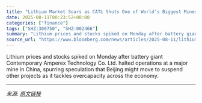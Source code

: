 ```yaml
---
title: "Lithium Market Soars as CATL Shuts One of World’s Biggest Mines"
date: 2025-08-11T00:23:52+08:00
categories: ["finance"]
tags: ["SHZ:300750", "SHZ:002466"]
summary: "Lithium prices and stocks spiked on Monday after battery giant Contemporary Amperex Technology Co. Ltd. halted operations at a major mine in China, spurring speculation that Beijing might move to susp"
source_url: "https://www.bloomberg.com/news/articles/2025-08-11/lithium-stocks-rise-after-catl-suspends-operations-at-china-mine"
---
```


Lithium prices and stocks spiked on Monday after battery giant Contemporary Amperex Technology Co. Ltd. halted operations at a major mine in China, spurring speculation that Beijing might move to suspend other projects as it tackles overcapacity across the economy.

---

*来源: [原文链接](https://www.bloomberg.com/news/articles/2025-08-11/lithium-stocks-rise-after-catl-suspends-operations-at-china-mine)*
